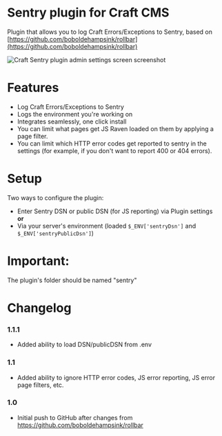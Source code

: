 Sentry plugin for Craft CMS
=================

Plugin that allows you to log Craft Errors/Exceptions to Sentry, based on [https://github.com/boboldehampsink/rollbar](https://github.com/boboldehampsink/rollbar)

![Craft Sentry plugin admin settings screen screenshot](http://monosnap.com/image/nvFCfnMenK6DhMDd669klEDlxn7Tks.png)
 
Features
=================
 - Log Craft Errors/Exceptions to Sentry
 - Logs the environment you're working on
 - Integrates seamlessly, one click install
 - You can limit what pages get JS Raven loaded on them by applying a page filter.
 - You can limit which HTTP error codes get reported to sentry in the settings (for example, if you don't want to report 400 or 404 errors).

Setup
=================
Two ways to configure the plugin:

* Enter Sentry DSN or public DSN (for JS reporting) via Plugin settings \
**or** 
* Via your server's environment (loaded `$_ENV['sentryDsn']` and `$_ENV['sentryPublicDsn']`)
 
Important:
=================
The plugin's folder should be named "sentry"

Changelog
=================
### 1.1.1
- Added ability to load DSN/publicDSN from .env
### 1.1
- Added ability to ignore HTTP error codes, JS error reporting, JS error page filters, etc.
### 1.0
 - Initial push to GitHub after changes from https://github.com/boboldehampsink/rollbar